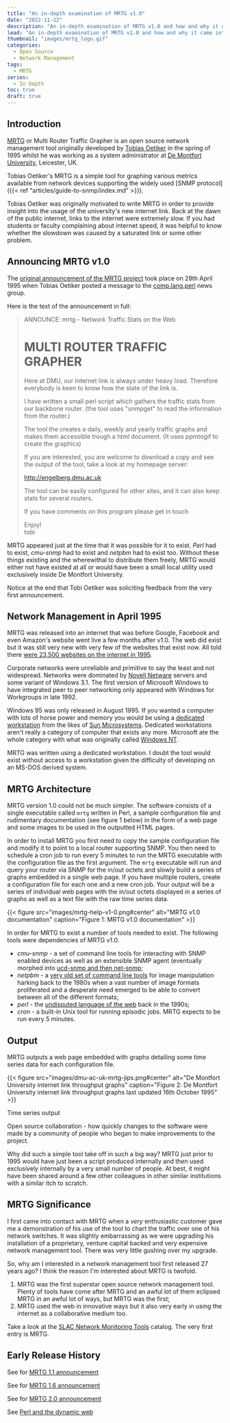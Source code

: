 ```yaml
---
title: "An in-depth examination of MRTG v1.0"
date: "2022-11-22"
description: "An in-depth examination of MRTG v1.0 and how and why it came into being and how it took advantage of the emerging public internet to conquer the world."
lead: "An in-depth examination of MRTG v1.0 and how and why it came into being and how it took advantage of the emerging public internet to conquer the world."
thumbnail: "images/mrtg_logo.gif"
categories:
  - Open Source
  - Network Management
tags:
  - MRTG
series:
  - In Depth
toc: true
draft: true
---
```


<!--more-->

## Introduction

[MRTG](https://oss.oetiker.ch/mrtg/) or Multi Router Traffic Grapher is an open source network management tool originally developed by [Tobias Oetiker](https://blog.oetiker.ch/) in the spring of 1995 whilst he was working as a system administrator at [De Montfort University](https://www.dmu.ac.uk/), Leicester, UK.

Tobias Oetiker's MRTG is a simple tool for graphing various metrics available from network devices supporting the widely used [SNMP protocol]({{< ref "articles/guide-to-snmp/index.md" >}}).

Tobias Oetiker was originally motivated to write MRTG in order to provide insight into the usage of the university's new internet link. Back at the dawn of the public internet, links to the internet were extremely slow. If you had students or faculty complaining about internet speed, it was helpful to know whether the slowdown was caused by a saturated link or some other problem.

## Announcing MRTG v1.0

The [original announcement of the MRTG project](https://groups.google.com/g/comp.lang.perl/c/FaAWCOBdgKo/m/g7IAn-LRGicJ) took place on 28th April 1995 when Tobias Oetiker posted a message to the [comp.lang.perl](https://groups.google.com/g/comp.lang.perl) news group.

Here is the text of the announcement in full:

>ANNOUNCE: mrtg - Network Traffic Stats on the Web
>
>MULTI ROUTER TRAFFIC GRAPHER
>============================
>Here at DMU, our Internet link is always under heavy load. Therefore
everybody is keen to know how the state of the link is.
>
>I have written a small perl script which gathers the traffic stats from our
backbone router. (the tool uses "snmpget" to read the information from the
router.)
>
>The tool the creates a daily, weekly and yearly traffic graphs and makes
them accessible trough a html document. (It uses ppmtogif to create the
graphics)
>
>If you are interested, you are welcome to download a
copy and see the output of the tool, take a look at my homepage server:
>
>http://engelberg.dmu.ac.uk
>
>The tool can be easily configured for other sites, and it can also keep stats
for several routers.
>
>If you have comments on this program please get in touch
>
>Enjoy!<br>
>tobi

MRTG appeared just at the time that it was possible for it to exist. *Perl* had to exist, *cmu-snmp* had to exist and *netpbm* had to exist too. Without these things existing and the wherewithal to distribute them freely, MRTG would either not have existed at all or would have been a small local utility used exclusively inside De Montfort University.

Notice at the end that Tobi Oetiker was soliciting feedback from the very first announcement.

## Network Management in April 1995

MRTG was released into an internet that was before Google, Facebook and even Amazon's website went live a few months after v1.0. The web did exist but it was still very new with very few of the websites that exist now. All told there [were 23,500 websites on the internet in 1995](https://www.internetlivestats.com/total-number-of-websites/).

Corporate networks were unreliable and primitive to say the least and not widespread. Networks were dominated by [Novell Netware](https://en.wikipedia.org/wiki/NetWare) servers and some variant of Windows 3.1. The first version of Microsoft Windows to have integrated peer to peer networking only appeared with Windows for Workgroups in late 1992.

Windows 95 was only released in August 1995. If you wanted a computer with lots of horse power and memory you would be using a [dedicated workstation](https://en.wikipedia.org/wiki/Workstation) from the likes of [Sun Microsystems](https://en.wikipedia.org/wiki/Sun_Microsystems). Dedicated workstations aren't really a category of computer that exists any more. Microsoft ate the whole category with what was originally called [Windows NT](https://en.wikipedia.org/wiki/Windows_NT).

MRTG was written using a dedicated workstation. I doubt the tool would exist without access to a workstation given the difficulty of developing on an MS-DOS derived system.

## MRTG Architecture

MRTG version 1.0 could not be much simpler. The software consists of a single executable called `mrtg` written in Perl, a sample configuration file and rudimentary documentation (see figure 1 below) in the form of a web page and some images to be used in the outputted HTML pages.

In order to install MRTG you first need to copy the sample configuration file and modify it to point to a local router supporting SNMP. You then need to schedule a cron job to run every 5 minutes to run the MRTG executable with the configuration file as the first argument. The `mrtg` executable will run and query your router via SNMP for the in/out octets and slowly build a series of graphs embedded in a single web page. If you have multiple routers, create a configuration file for each one and a new cron job. Your output will be a series of individual web pages with the in/out octets displayed in a series of graphs as well as a text file with the raw time series data.

{{< figure src="images/mrtg-help-v1-0.png#center"
           alt="MRTG v1.0 documentation"
           caption="Figure 1: MRTG v1.0 documentation" >}}

In order for MRTG to exist a number of tools needed to exist. The following tools were dependencies of MRTG v1.0.

- *cmu-snmp* - a set of command line tools for interacting with SNMP enabled devices as well as an extensible SNMP agent (eventually morphed into [ucd-snmp and then net-snmp](http://www.net-snmp.org/about/history.html);
- *netpbm* - a [very old set of command line tools](http://netpbm.sourceforge.net/) for image manipulation harking back to the 1980s when a vast number of image formats proliferated and a desperate need emerged to be able to convert between all of the different formats;
- *perl* - the [undisputed language of the web](https://opensource.com/life/16/11/perl-and-birth-dynamic-web) back in the 1990s;
- *cron* - a built-in Unix tool for running episodic jobs. MRTG expects to be run every 5 minutes.

## Output

MRTG outputs a web page embedded with graphs detailing some time series data for each configuration file.

{{< figure src="images/dmu-ac-uk-mrtg-jips.png#center"
           alt="De Montfort University internet link throughput graphs"
           caption="Figure 2: De Montfort University internet link throughput graphs last updated 16th October 1995" >}}

Time series output

Open source collaboration - how quickly changes to the software were made by a community of people who began to make improvements to the project.

Why did such a simple tool take off in such a big way? MRTG just prior to 1995 would have just been a script produced internally and then used exclusively internally by a very small number of people. At best, it might have been shared around a few other colleagues in other similar institutions with a similar itch to scratch.

## MRTG Significance

I first came into contact with MRTG when a *very* enthusiastic customer gave me a demonstration of his use of the tool to chart the traffic over one of his network switches. It was slightly embarrassing as we were upgrading his installation of a proprietary, venture capital backed and very expensive network management tool. There was very little gushing over my upgrade.

So, why am I interested in a network management tool first released 27 years ago? I think the reason I'm interested about MRTG is twofold.

1. MRTG was the first superstar open source network management tool. Plenty of tools have come after MRTG and an awful lot of them eclipsed MRTG in an awful lot of ways, but MRTG was the first;
2. MRTG used the web in innovative ways but it also very early in using the internet as a collaborative medium too.

Take a look at the [SLAC Network Monitoring Tools](https://www.slac.stanford.edu/xorg/nmtf/nmtf-tools.html) catalog. The very first entry is MRTG.

## Early Release History

See for [MRTG 1.1 announcement](https://groups.google.com/g/comp.lang.perl.misc/c/bhOhM6Grii4/m/1Y8LlDrkKzcJ)

See for [MRTG 1.6 announcement](https://groups.google.com/g/comp.lang.perl.misc/c/4gUbj7tBi14/m/R2fzLDA_bLcJ)

See for [MRTG 2.0 announcement](https://groups.google.com/g/comp.lang.perl.misc/c/KqlEw0PexWA/m/cjYGNVFl-ScJ)

See [Perl and the dynamic web](https://opensource.com/life/16/11/perl-and-birth-dynamic-web)
